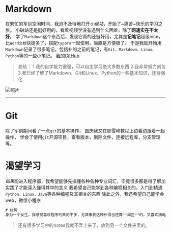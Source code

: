 # Markdown

在繁忙的军训空闲时间，我迫不及待地打开*小破站*，开始了~痛苦~快乐的学习之旅。
小破站还是挺好用的，看着视频学没有遇到什么困难，除了**网速实在不太好**。
学了`Markdown`这个东西后，发现它真的还挺好用，尤其是**记笔记**超级nice，比`Word文档`快捷多了，搭配`typora`一起使用，简直是方便极了。
于是我就开始用`Markdown`记录了很多笔记，包括补的之前的笔记，有`Git、Markdown、Linux、Python`等的一些小笔记。
[我的GitHub](https://github.com/CircleCircleZero/test..git)

>总结：
>1.我的自学能力很强，可以自主学习绝大多数东西
>2.我非常努力刻苦
>3.我已经了解了Markdown、Git和Linux、Python的一些基本知识，还待强化

![照片](https://gimg2.baidu.com/image_search/src=http%3A%2F%2F5b0988e595225.cdn.sohucs.com%2Fimages%2F20191111%2Fc982c3e8d092422c93d7a30ad24d50de.jpeg&refer=http%3A%2F%2F5b0988e595225.cdn.sohucs.com&app=2002&size=f9999,10000&q=a80&n=0&g=0n&fmt=jpeg?sec=1635860736&t=45b0e43f802a4add807ce412f62a9ebd)



***

# Git

除了军训期间看了一点`git`的基本操作，
国庆我又在廖雪峰教程上边看边跟着一起操作，
学会了使用`git`开源项目，查看版本，删除文件，连接远程库，分支管理等。

# 渴望学习
*如果*能进入程序部，我希望能够先搞懂各种各种专业词汇，毕竟很多都是得了解加实践了才能深入懂得其中的含义
我希望自己能学到各种编程相关的，入门到精通`Python，Linux，Java`等各种编程及其相关的东西
除此之外，我还希望自己能学会web，微信小程序

```java
# 优势
身为一个女生，我感觉喜欢程序的真的不多，尤其像我这种长得也还算**周正**的，又喜欢搞电脑的，自学能力还很强的，那就更少了。

```

> 还有很多学习中的notes我就不弄上来了，放到另一个文件夹里的。
